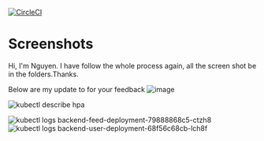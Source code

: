 [![CircleCI](https://dl.circleci.com/status-badge/img/gh/hoangthainguyen4121/udacity-project-3-cloud-dev/tree/Main.svg?style=svg)](https://dl.circleci.com/status-badge/redirect/gh/hoangthainguyen4121/udacity-project-3-cloud-dev/tree/Main)

# Screenshots
Hi, I'm Nguyen. I have follow the whole process again, all the screen shot be in the folders.Thanks.

Below are my update to for your feedback
![image](https://user-images.githubusercontent.com/58350162/210258150-fa824c07-da2c-4055-987e-0e1a9efdb177.png)


![kubectl describe hpa](https://user-images.githubusercontent.com/58350162/210258433-3eda53c4-0c1d-4e6c-bdb2-9762480497de.PNG)

![kubectl logs backend-feed-deployment-79888868c5-ctzh8](https://user-images.githubusercontent.com/58350162/210258487-04cbf463-48a3-42f3-b78d-0efa7c8c1ad1.PNG)
![kubectl logs backend-user-deployment-68f56c68cb-lch8f](https://user-images.githubusercontent.com/58350162/210258494-38d6222a-4c25-4698-a4fa-5c417d2c1d2b.PNG)
